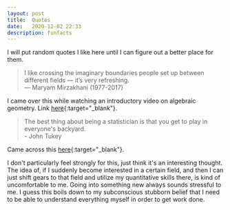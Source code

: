 ```yaml
---
layout: post
title:  Quotes
date:   2020-12-02 22:33
description: funfacts
---
```


I will put random quotes I like here until I can figure out a better place for them.

<blockquote>
    I like crossing the imaginary boundaries people set up between different fields — it’s very refreshing. <br>
    — Maryam Mirzakhani (1977-2017)
</blockquote>

I came over this while watching an introductory video on algebraic geometry. Link [here](https://www.nationalacademies.org/event/05-14-2019/math-frontiers-webinar-algebraic-geometry){:target="_blank"}.

<blockquote>
    The best thing about being a statistician is that you get to play in everyone's backyard.<br>
    - John Tukey
</blockquote>

Came across this [here](https://www.youtube.com/watch?v=qxdGIA8qZ0A){:target="_blank"}. 

I don't particularly feel strongly for this, just think it's an interesting thought. The idea of, if I suddenly become interested in a certain field, and then I can just shift gears to that field and utilize my quantitative skills there, is kind of uncomfortable to me. Going into something new always sounds stressful to me. I guess this boils down to my subconscious stubborn belief that I need to be able to understand everything myself in order to get work done.